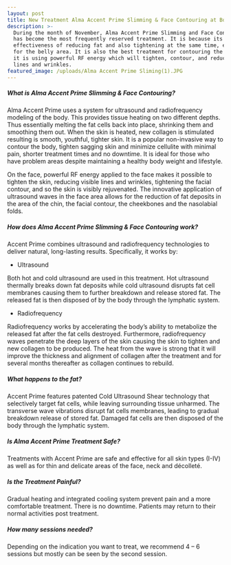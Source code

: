 ```yaml
---
layout: post
title: New Treatment Alma Accent Prime Slimming & Face Contouring at Body Lab
description: >-
  During the month of November, Alma Accent Prime Slimming and Face Contouring
  has become the most frequently reserved treatment. It is because its
  effectiveness of reducing fat and also tightening at the same time, especially
  for the belly area. It is also the best treatment for contouring the face as
  it is using powerful RF energy which will tighten, contour, and reduce visible
  lines and wrinkles.
featured_image: /uploads/Alma Accent Prime Sliming(1).JPG
---
```


##### What is Alma Accent Prime Slimming & Face Contouring?

Alma Accent Prime uses a system for ultrasound and radiofrequency modeling of the body. This provides tissue heating on two different depths. Thus essentially melting the fat cells back into place, shrinking them and smoothing them out. When the skin is heated, new collagen is stimulated resulting is smooth, youthful, tighter skin. It is a popular non-invasive way to contour the body, tighten sagging skin and minimize cellulite with minimal pain, shorter treatment times and no downtime. It is ideal for those who have problem areas despite maintaining a healthy body weight and lifestyle.

On the face, powerful RF energy applied to the face makes it possible to tighten the skin, reducing visible lines and wrinkles, tightening the facial contour, and so the skin is visibly rejuvenated. The innovative application of ultrasound waves in the face area allows for the reduction of fat deposits in the area of ​​the chin, the facial contour, the cheekbones and the nasolabial folds.

##### How does Alma Accent Prime Slimming & Face Contouring work?

Accent Prime combines ultrasound and radiofrequency technologies to deliver natural, long-lasting results. Specifically, it works by:

* Ultrasound

Both hot and cold ultrasound are used in this treatment. Hot ultrasound thermally breaks down fat deposits while cold ultrasound disrupts fat cell membranes causing them to further breakdown and release stored fat. The released fat is then disposed of by the body through the lymphatic system.&nbsp;

* Radiofrequency

Radiofrequency works by accelerating the body’s ability to metabolize the released fat after the fat cells destroyed. Furthermore, radiofrequency waves penetrate the deep layers of the skin causing the skin to tighten and new collagen to be produced. The heat from the wave is strong that it will improve the thickness and alignment of collagen after the treatment and for several months thereafter as collagen continues to rebuild.

##### What happens to the fat?

Accent Prime features patented Cold Ultrasound Shear technology that selectively target fat cells, while leaving surrounding tissue unharmed. The transverse wave vibrations disrupt fat cells membranes, leading to gradual breakdown release of stored fat. Damaged fat cells are then disposed of the body through the lymphatic system.

##### Is Alma Accent Prime Treatment Safe?

Treatments with Accent Prime are safe and effective for all skin types (I-IV) as well as for thin and delicate areas of the face, neck and décolleté.

##### Is the Treatment Painful?

Gradual heating and integrated cooling system prevent pain and a more comfortable treatment. There is no downtime. Patients may return to their normal activities post treatment.

##### How many sessions needed?

Depending on the indication you want to treat, we recommend 4 – 6 sessions but mostly can be seen by the second session.